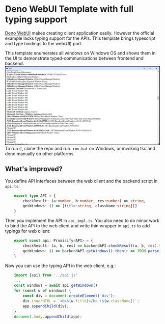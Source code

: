 # Deno WebUI Template with full typing support

[Deno WebUI](https://github.com/webui-dev/deno-webui) makes creating client application easily. However the official example lacks typing support for the APIs.
This template brings typescript and type bindings to the web(UI) part.

This template enumerates all windows on Windows OS and shows them in the UI to demonstrate typed-communications between frontend and backend.
![screenshot](doc/screenshot.png)
To run it, clone the repo and run: `run.bat` on Windows, or invoking tsc and deno manually on other platforms.

## What's improved?

You define API interfaces between the web client and the backend script in `api.ts`:

```typescript
    export type API = {
        checkResult: (a:number, b:number, res:number) => string,
        getWindows: () => {title:string, className:string}[]
    }
```

Then you implement the API in `api_impl.ts`. You also need to do minor work to bind the API to the web client and write thin wrapper in `api.ts` to add typings for web client:

```typescript
    export const api: Promisify<API> = {
        checkResult: (a, b, res) => backendAPI.checkResult(a, b, res).then(r => JSON.parse(r)),
        getWindows: () => backendAPI.getWindows().then(r => JSON.parse(r))
    }
```

Now you can use the typing API in the web client, e.g.:

```typescript
    import {api} from '../api.js'
    ...
    const windows = await api.getWindows()
    for (const w of windows) {
        const div = document.createElement('div');
        div.innerHTML = `<b>${w.title}</b> (${w.className})`;
        app.appendChild(div);
    }
    document.body.appendChild(app);
```
